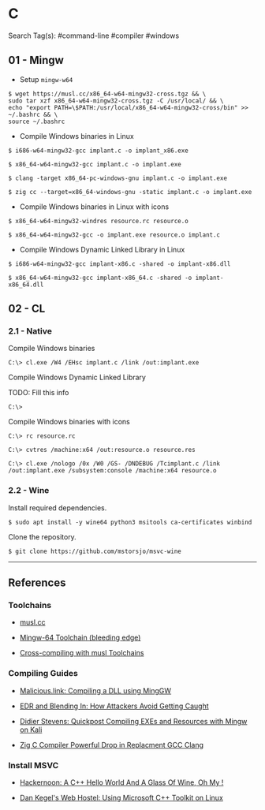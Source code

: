# C

Search Tag(s): #command-line #compiler #windows

## 01 - Mingw

- Setup `mingw-w64`

```
$ wget https://musl.cc/x86_64-w64-mingw32-cross.tgz && \
sudo tar xzf x86_64-w64-mingw32-cross.tgz -C /usr/local/ && \
echo "export PATH=\$PATH:/usr/local/x86_64-w64-mingw32-cross/bin" >> ~/.bashrc && \
source ~/.bashrc
```

- Compile Windows binaries in Linux

```
$ i686-w64-mingw32-gcc implant.c -o implant_x86.exe

$ x86_64-w64-mingw32-gcc implant.c -o implant.exe

$ clang -target x86_64-pc-windows-gnu implant.c -o implant.exe

$ zig cc --target=x86_64-windows-gnu -static implant.c -o implant.exe
```

- Compile Windows binaries in Linux with icons

```
$ x86_64-w64-mingw32-windres resource.rc resource.o

$ x86_64-w64-mingw32-gcc -o implant.exe resource.o implant.c
```

- Compile Windows Dynamic Linked Library in Linux

```
$ i686-w64-mingw32-gcc implant-x86.c -shared -o implant-x86.dll

$ x86_64-w64-mingw32-gcc implant-x86_64.c -shared -o implant-x86_64.dll
```

## 02 - CL

### 2.1 - Native

Compile Windows binaries

```
C:\> cl.exe /W4 /EHsc implant.c /link /out:implant.exe
```

Compile Windows Dynamic Linked Library

TODO: Fill this info

```
C:\>
```

Compile Windows binaries with icons

```
C:\> rc resource.rc

C:\> cvtres /machine:x64 /out:resource.o resource.res

C:\> cl.exe /nologo /0x /W0 /GS- /DNDEBUG /Tcimplant.c /link /out:implant.exe /subsystem:console /machine:x64 resource.o
```

### 2.2 - Wine

Install required dependencies.

```
$ sudo apt install -y wine64 python3 msitools ca-certificates winbind
```

Clone the repository.

```
$ git clone https://github.com/mstorsjo/msvc-wine 
```

---
## References

### Toolchains

- [musl.cc](https://musl.cc/)

- [Mingw-64 Toolchain (bleeding edge)](https://sourceforge.net/p/mingw-w64/)

- [Cross-compiling with musl Toolchains](https://ariya.io/2020/06/cross-compiling-with-musl-toolchains)

### Compiling Guides

- [Malicious.link: Compiling a DLL using MingGW](https://room362.com/posts/2020/compiling-a-dll-using-mingw/)

- [EDR and Blending In: How Attackers Avoid Getting Caught](https://www.optiv.com/insights/source-zero/blog/edr-and-blending-how-attackers-avoid-getting-caught)

- [Didier Stevens: Quickpost Compiling EXEs and Resources with Mingw on Kali](https://blog.didierstevens.com/2018/09/17/quickpost-compiling-exes-and-resources-with-mingw-on-kali/)

- [Zig C Compiler Powerful Drop in Replacment GCC Clang](https://andrewkelley.me/post/zig-cc-powerful-drop-in-replacement-gcc-clang.html)

### Install MSVC

- [Hackernoon: A C++ Hello World And A Glass Of Wine, Oh My !](https://medium.com/hackernoon/a-c-hello-world-and-a-glass-of-wine-oh-my-263434c0b8ad)

- [Dan Kegel's Web Hostel: Using Microsoft C++ Toolkit on Linux](http://kegel.com/wine/cl-howto.html)